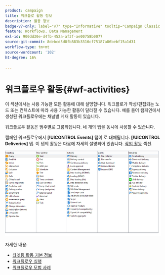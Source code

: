 ```yaml
---
product: campaign
title: 워크플로 활동 정보
description: 활동 정보
badge-v7-only: label="v7" type="Informative" tooltip="Campaign Classic v7에만 적용"
feature: Workflows, Data Management
exl-id: 900dd30e-d4fb-452a-af3f-ae00758b0077
source-git-commit: 8debcd3d8fb883b3316cf75187a86bebf15a1d31
workflow-type: tm+mt
source-wordcount: '102'
ht-degree: 16%

---
```


# 워크플로우 활동{#wf-activities}



이 섹션에서는 사용 가능한 모든 활동에 대해 설명합니다. 워크플로가 작성/편집되는 노드 또는 컨텍스트에 따라 사용 가능한 활동이 달라질 수 있습니다. 예를 들어 캠페인에서 생성된 워크플로우에는 채널별 게재 활동이 있습니다.

워크플로우 활동은 범주별로 그룹화됩니다. 네 개의 탭을 동시에 사용할 수 있습니다.

캠페인 워크플로우에서 **[!UICONTROL Events]** 탭이 로 대체됩니다. **[!UICONTROL Deliveries]** 탭. 이 탭의 활동은 다음에 자세히 설명되어 있습니다. [작업 활동](about-action-activities.md) 섹션.

![](assets/wf-activity-tabs.png)

자세한 내용:

* [타겟팅 활동 기본 정보](about-targeting-activities.md)
* [워크플로우 실행](starting-a-workflow.md)
* [워크플로우 모범 사례](workflow-best-practices.md)
